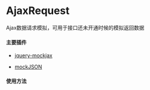 # AjaxRequest
Ajax数据请求模拟，可用于接口还未开通时候的模拟返回数据

#### 主要插件

 - [jquery-mockjax](https://github.com/jakerella/jquery-mockjax)

 - [mockJSON](https://github.com/mennovanslooten/mockJSON)

#### 使用方法
